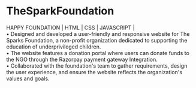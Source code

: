 # TheSparkFoundation
HAPPY FOUNDATION | HTML | CSS | JAVASCRIPT |
<br>
• Designed and developed a user-friendly and responsive website for The Sparks Foundation, a non-profit organization dedicated to supporting the education of
underprivileged children.
<br>
• The website features a donation portal where users can donate funds to the NGO through the Razorpay payment gateway Integration.
<br>
• Collaborated with the foundation's team to gather requirements, design the user experience, and ensure the website reflects the organization's values and goals.
